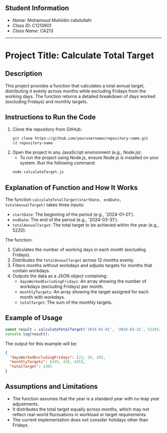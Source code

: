 ## Student Information

- *Name*: Mohamuud Muhiidin cabdullahi
- *Class ID*: C1210601
- *Class Name*: CA213

---
# Project Title: **Calculate Total Target**

## Description
This project provides a function that calculates a total annual target, distributing it evenly across months while excluding Fridays from the working days. The function returns a detailed breakdown of days worked (excluding Fridays) and monthly targets.

## Instructions to Run the Code
1. Clone the repository from GitHub:
   ```bash
   git clone https://github.com/yourusername/repository-name.git
   cd repository-name
   ```
2. Open the project in any JavaScript environment (e.g., Node.js):
   - To run the project using Node.js, ensure Node.js is installed on your system. Run the following command:
   ```bash
   node calculateTarget.js
   ```

## Explanation of Function and How It Works
The function `calculateTotalTarget(startDate, endDate, totalAnnualTarget)` takes three inputs:
- `startDate`: The beginning of the period (e.g., '2024-01-01').
- `endDate`: The end of the period (e.g., '2024-03-31').
- `totalAnnualTarget`: The total target to be achieved within the year (e.g., 5220).

The function:
1. Calculates the number of working days in each month (excluding Fridays).
2. Distributes the `totalAnnualTarget` across 12 months evenly.
3. Filters months without workdays and adjusts targets for months that contain workdays.
4. Outputs the data as a JSON object containing:
   - `daysWorkedExcludingFridays`: An array showing the number of workdays (excluding Fridays) per month.
   - `monthlyTargets`: An array showing the target assigned for each month with workdays.
   - `totalTarget`: The sum of the monthly targets.

## Example of Usage
```js
const result = calculateTotalTarget('2024-01-01', '2024-03-31', 5220);
console.log(result);
```

The output for this example will be:
```json
{
  "daysWorkedExcludingFridays": [21, 20, 20],
  "monthlyTargets": [435, 435, 435],
  "totalTarget": 1305
}
```

## Assumptions and Limitations
- The function assumes that the year is a standard year with no leap year adjustments.
- It distributes the total target equally across months, which may not reflect real-world fluctuations in workload or target requirements.
- The current implementation does not consider holidays other than Fridays.

